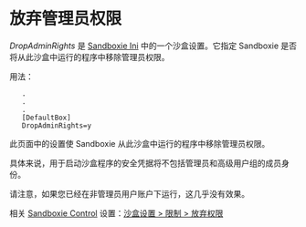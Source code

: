 # 放弃管理员权限

_DropAdminRights_ 是 [Sandboxie Ini](SandboxieIni.md) 中的一个沙盒设置。它指定 Sandboxie 是否将从此沙盒中运行的程序中移除管理员权限。

用法：

```
   .
   .
   .
   [DefaultBox]
   DropAdminRights=y
```

此页面中的设置使 Sandboxie 从此沙盒中运行的程序中移除管理员权限。

具体来说，用于启动沙盒程序的安全凭据将不包括管理员和高级用户组的成员身份。

请注意，如果您已经在非管理员用户账户下运行，这几乎没有效果。

相关 [Sandboxie Control](SandboxieControl.md) 设置：[沙盒设置 > 限制 > 放弃权限](RestrictionsSettings.md#drop-rights) 